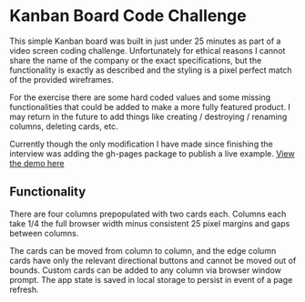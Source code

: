 # Kanban Board Code Challenge

This simple Kanban board was built in just under 25 minutes as part of a video screen coding challenge.  Unfortunately for ethical reasons I cannot share the name of the company or the exact specifications, but the functionality is exactly as described and the styling is a pixel perfect match of the provided wireframes.

For the exercise there are some hard coded values and some missing functionalities that could be added to make a more fully featured product.  I may return in the future to add things like creating / destroying / renaming columns, deleting cards, etc. 

Currently though the only modification I have made since finishing the interview was adding the gh-pages package to publish a live example.  [View the demo here](http://www.natedonato.com/kanban-challenge/)


## Functionality
There are four columns prepopulated with two cards each.  Columns each take 1/4 the full browser width minus consistent 25 pixel margins and gaps between columns.

The cards can be moved from column to column, and the edge column cards have only the relevant directional buttons and cannot be moved out of bounds.  Custom cards can be added to any column via browser window prompt. The app state is saved in local storage to persist in event of a page refresh.  
